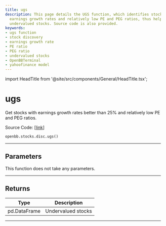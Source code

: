 ```yaml
---
title: ugs
description: This page details the UGS function, which identifies stocks with excellent
  earnings growth rates and relatively low PE and PEG ratios, thus helping to discover
  undervalued stocks. Source code is also provided.
keywords:
- ugs function
- stock discovery
- earnings growth rate
- PE ratio
- PEG ratio
- undervalued stocks
- OpenBBTerminal
- yahoofinance model
---
```


import HeadTitle from '@site/src/components/General/HeadTitle.tsx';

<HeadTitle title="ugs - Disc - Stocks - Reference | OpenBB SDK Docs" />

# ugs

Get stocks with earnings growth rates better than 25% and relatively low PE and PEG ratios.

Source Code: [[link](https://github.com/OpenBB-finance/OpenBBTerminal/tree/main/openbb_terminal/stocks/discovery/yahoofinance_model.py#L54)]

```python
openbb.stocks.disc.ugs()
```

---

## Parameters

This function does not take any parameters.

---

## Returns

| Type | Description |
| ---- | ----------- |
| pd.DataFrame | Undervalued stocks |
---
